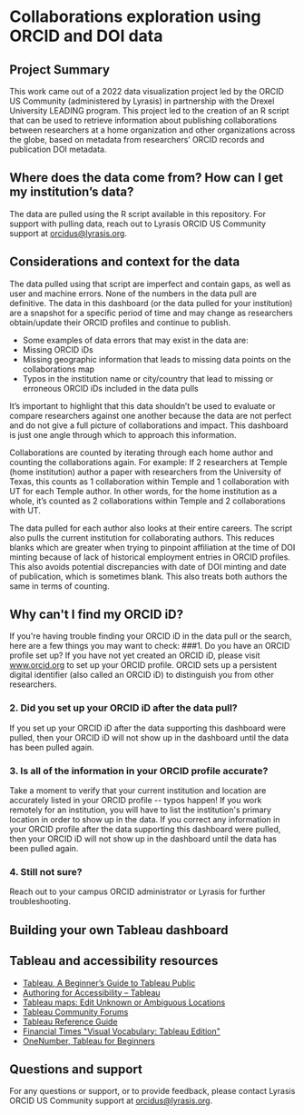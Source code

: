 # Collaborations exploration using ORCID and DOI data
## Project Summary
This work came out of a 2022 data visualization project led by the ORCID US Community (administered by Lyrasis) in partnership with the Drexel University LEADING program. This project led to the creation of an R script that can be used to retrieve information about publishing collaborations between researchers at a home organization and other organizations across the globe, based on metadata from researchers’ ORCID records and publication DOI metadata. 
## Where does the data come from? How can I get my institution’s data?  
The data are pulled using the R script available in this repository. For support with pulling data, reach out to Lyrasis ORCID US Community support at orcidus@lyrasis.org. 
## Considerations and context for the data
The data pulled using that script are imperfect and contain gaps, as well as user and machine errors. None of the numbers in the data pull are definitive. The data in this dashboard (or the data pulled for your institution) are a snapshot for a specific period of time and may change as researchers obtain/update their ORCID profiles and continue to publish.

* Some examples of data errors that may exist in the data are: 
* Missing ORCID iDs
* Missing geographic information that leads to missing data points on the collaborations map
* Typos in the institution name or city/country that lead to missing or erroneous ORCID iDs included in the data pulls

It’s important to highlight that this data shouldn’t be used to evaluate or compare researchers against one another because the data are not perfect and do not give a full picture of collaborations and impact. This dashboard is just one angle through which to approach this information.

Collaborations are counted by iterating through each home author and counting the collaborations again. For example: If 2 researchers at Temple (home institution) author a paper with  researchers from the University of Texas, this counts as 1 collaboration within Temple and 1 collaboration with UT for each Temple author. In other words, for the home institution as a whole, it’s counted as 2 collaborations within Temple and 2 collaborations with UT.

The data pulled for each author also looks at their entire careers. The script also pulls the current institution for collaborating authors. This reduces blanks which are greater when trying to pinpoint affiliation at the time of DOI minting because of lack of historical employment entries in ORCID profiles. This also avoids potential discrepancies with date of DOI minting and date of publication, which is sometimes blank. This also treats both authors the same in terms of counting. 
## Why can't I find my ORCID iD? 
If you're having trouble finding your ORCID iD in the data pull or the search, here are a few things you may want to check:
###1. Do you have an ORCID profile set up?
If you have not yet created an ORCID iD, please visit www.orcid.org to set up your ORCID profile. ORCID sets up a persistent digital identifier (also called an ORCID iD) to distinguish you from other researchers.
### 2. Did you set up your ORCID iD after the data pull?
If you set up your ORCID iD after the data supporting this dashboard were pulled, then your ORCID iD will not show up in the dashboard until the data has been pulled again.
### 3. Is all of the information in your ORCID profile accurate?
Take a moment to verify that your current institution and location are accurately listed in your ORCID profile -- typos happen! If you work remotely for an institution, you will have to list the institution's primary location in order to show up in the data. If you correct any information in your ORCID profile after the data supporting this dashboard were pulled, then your ORCID iD will not show up in the dashboard until the data has been pulled again.
### 4. Still not sure?
Reach out to your campus ORCID administrator or Lyrasis for further troubleshooting.
## Building your own Tableau dashboard
## Tableau and accessibility resources
* [Tableau, A Beginner’s Guide to Tableau Public](https://www.tableau.com/blog/beginners-guide-tableau-public)
* [Authoring for Accessibility – Tableau](https://onlinehelp.tableau.com/current/pro/desktop/en-us/accessibility_create_view.htm)
* [Tableau maps: Edit Unknown or Ambiguous Locations](https://help.tableau.com/current/pro/desktop/en-us/maps_editlocation.htm)
* [Tableau Community Forums](https://community.tableau.com/welcome)
* [Tableau Reference Guide](http://www.tableaureferenceguide.com/)
* [Financial Times "Visual Vocabulary: Tableau Edition"](http://www.vizwiz.com/2018/07/visual-vocabulary.html)
* [OneNumber, Tableau for Beginners](https://onenumber.biz/blog-1/2022/5/2/tableau-for-beginners-connect-to-data)
## Questions and support
For any questions or support, or to provide feedback, please contact Lyrasis ORCID US Community support at orcidus@lyrasis.org. 
